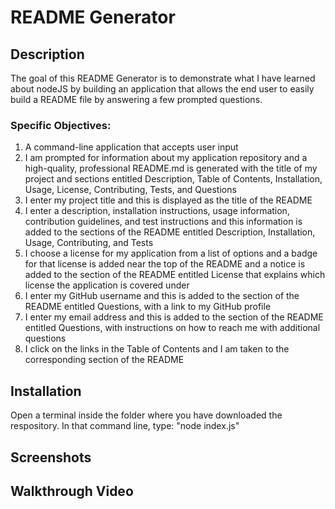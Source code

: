 # README Generator

## Description
The goal of this README Generator is to demonstrate what I have learned about nodeJS by building an application that allows the end user to easily build a README file by answering a few prompted questions.

### Specific Objectives:
1.  A command-line application that accepts user input
2.  I am prompted for information about my application repository and a high-quality, professional README.md is generated with the title of my project and sections entitled Description, Table of Contents, Installation, Usage, License, Contributing, Tests, and Questions
3. I enter my project title and this is displayed as the title of the README
4. I enter a description, installation instructions, usage information, contribution guidelines, and test instructions and this information is added to the sections of the README entitled Description, Installation, Usage, Contributing, and Tests
5. I choose a license for my application from a list of options and a badge for that license is added near the top of the README and a notice is added to the section of the README entitled License that explains which license the application is covered under
6.  I enter my GitHub username and this is added to the section of the README entitled Questions, with a link to my GitHub profile
7. I enter my email address and this is added to the section of the README entitled Questions, with instructions on how to reach me with additional questions
8. I click on the links in the Table of Contents and I am taken to the corresponding section of the README


## Installation
Open a terminal inside the folder where you have downloaded the respository. In that command line, type: "node index.js"


## Screenshots



## Walkthrough Video 
